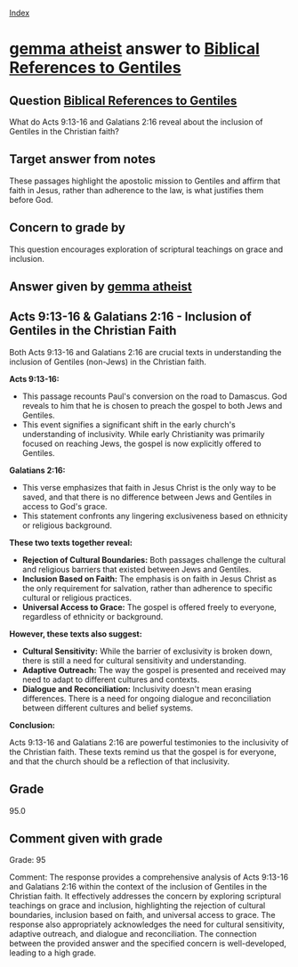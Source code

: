 
[Index](../../index.md)
# [gemma atheist](../../answering_models/gemma_atheist.md) answer to [Biblical References to Gentiles](../../questions/Biblical_References_to_Gentiles.md)

## Question [Biblical References to Gentiles](../../questions/Biblical_References_to_Gentiles.md)
What do Acts 9:13-16 and Galatians 2:16 reveal about the inclusion of Gentiles in the Christian faith?

## Target answer from notes
These passages highlight the apostolic mission to Gentiles and affirm that faith in Jesus, rather than adherence to the law, is what justifies them before God.

## Concern to grade by
This question encourages exploration of scriptural teachings on grace and inclusion.

## Answer given by [gemma atheist](../../answering_models/gemma_atheist.md)
## Acts 9:13-16 & Galatians 2:16 - Inclusion of Gentiles in the Christian Faith

Both Acts 9:13-16 and Galatians 2:16 are crucial texts in understanding the inclusion of Gentiles (non-Jews) in the Christian faith.

**Acts 9:13-16:**

* This passage recounts Paul's conversion on the road to Damascus. God reveals to him that he is chosen to preach the gospel to both Jews and Gentiles.
* This event signifies a significant shift in the early church's understanding of inclusivity. While early Christianity was primarily focused on reaching Jews, the gospel is now explicitly offered to Gentiles.

**Galatians 2:16:**

* This verse emphasizes that faith in Jesus Christ is the only way to be saved, and that there is no difference between Jews and Gentiles in access to God's grace.
* This statement confronts any lingering exclusiveness based on ethnicity or religious background.

**These two texts together reveal:**

* **Rejection of Cultural Boundaries:** Both passages challenge the cultural and religious barriers that existed between Jews and Gentiles.
* **Inclusion Based on Faith:** The emphasis is on faith in Jesus Christ as the only requirement for salvation, rather than adherence to specific cultural or religious practices.
* **Universal Access to Grace:** The gospel is offered freely to everyone, regardless of ethnicity or background.

**However, these texts also suggest:**

* **Cultural Sensitivity:** While the barrier of exclusivity is broken down, there is still a need for cultural sensitivity and understanding.
* **Adaptive Outreach:** The way the gospel is presented and received may need to adapt to different cultures and contexts.
* **Dialogue and Reconciliation:** Inclusivity doesn't mean erasing differences. There is a need for ongoing dialogue and reconciliation between different cultures and belief systems.

**Conclusion:**

Acts 9:13-16 and Galatians 2:16 are powerful testimonies to the inclusivity of the Christian faith. These texts remind us that the gospel is for everyone, and that the church should be a reflection of that inclusivity.

## Grade
95.0

## Comment given with grade
Grade: 95

Comment: The response provides a comprehensive analysis of Acts 9:13-16 and Galatians 2:16 within the context of the inclusion of Gentiles in the Christian faith. It effectively addresses the concern by exploring scriptural teachings on grace and inclusion, highlighting the rejection of cultural boundaries, inclusion based on faith, and universal access to grace. The response also appropriately acknowledges the need for cultural sensitivity, adaptive outreach, and dialogue and reconciliation. The connection between the provided answer and the specified concern is well-developed, leading to a high grade.
